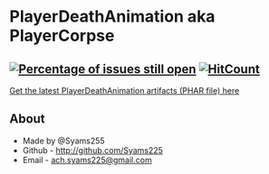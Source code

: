 # PlayerDeathAnimation aka PlayerCorpse
[![Percentage of issues still open](http://isitmaintained.com/badge/open/Syams225/PlayerDeathAnimation.svg)](http://isitmaintained.com/project/Syams225/PlayerDeathAnimation "Percentage of issues still open")
[![HitCount](http://hits.dwyl.io/Syams255/PlayerDeathAnimation.svg)](http://hits.dwyl.io/Syams255/PlayerDeathAnimation)
-------------
[Get the latest PlayerDeathAnimation artifacts (PHAR file) here](https://poggit.pmmp.io/ci/Syams225/PlayerDeathAnimation/PlayerDeathAnimation)

## About
- Made by @Syams255
- Github - http://github.com/Syams225
- Email - ach.syams225@gmail.com
